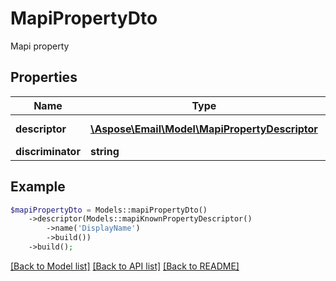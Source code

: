 # MapiPropertyDto

Mapi property

## Properties
Name | Type | Description | Notes
---- | ---- | ----------- | -----
**descriptor** | [**\Aspose\Email\Model\MapiPropertyDescriptor**](MapiPropertyDescriptor.md) | Property descriptor | [optional] 
**discriminator** | **string** |  | 



## Example
```php
$mapiPropertyDto = Models::mapiPropertyDto()
    ->descriptor(Models::mapiKnownPropertyDescriptor()
        ->name('DisplayName')
        ->build())
    ->build();
```


[[Back to Model list]](README.md#documentation-for-models) [[Back to API list]](README.md#documentation-for-api-endpoints) [[Back to README]](README.md)

